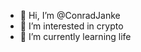 - 👋 Hi, I’m @ConradJanke
- 👀 I’m interested in crypto
- 🌱 I’m currently learning life


<!---
ConradJanke/ConradJanke is a ✨ special ✨ repository because its `README.md` (this file) appears on your GitHub profile.
You can click the Preview link to take a look at your changes.
--->
